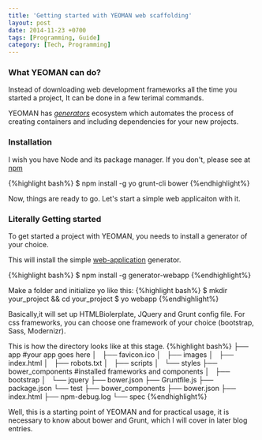 ```yaml
---
title: 'Getting started with YEOMAN web scaffolding'
layout: post
date: 2014-11-23 +0700
tags: [Programming, Guide]
category: [Tech, Programming]
---
```


### What YEOMAN can do?

Instead of downloading web development frameworks all the time you started a project, It can be done in a few terimal commands.

YEOMAN has *<a href="http://yeoman.io/generators/" target="_blank">generators</a>* ecosystem which automates the process of creating containers and including dependencies for your new projects.

### Installation

I wish you have Node and its package manager. If you don't, please see at <a href="https://www.npmjs.org/" target="_blank">npm</a>

{%highlight bash%}
$ npm install -g yo grunt-cli bower
{%endhighlight%}

Now, things are ready to go. Let's start a simple web applicaiton with it.

### Literally Getting started

To get started a project with YEOMAN, you needs to install a generator of your choice. 

This will install the simple <a href="https://github.com/yeoman/generator-webapp" target="_blank">web-application</a> generator.

{%highlight bash%}
$ npm install -g generator-webapp
{%endhighlight%}

Make a folder and initialize yo like this:
{%highlight bash%}
$ mkdir your_project && cd your_project
$ yo webapp
{%endhighlight%}

Basically,it will set up HTMLBiolerplate, JQuery and Grunt config file. 
For css frameworks, you can choose one framework of your choice (bootstrap, Sass, Modernizr). 

This is how the directory looks like at this stage.
{%highlight bash%}
├── app #your app goes here
│   ├── favicon.ico
│   ├── images
│   ├── index.html
│   ├── robots.txt
│   ├── scripts
│   └── styles
├── bower_components #installed frameworks and components 
│   ├── bootstrap
│   └── jquery
├── bower.json
├── Gruntfile.js
├── package.json
└── test
    ├── bower_components
    ├── bower.json
    ├── index.html
    ├── npm-debug.log
    └── spec
{%endhighlight%}

Well, this is a starting point of YEOMAN and for practical usage, it is necessary to know about bower and Grunt, which I will cover in later blog entries. 


